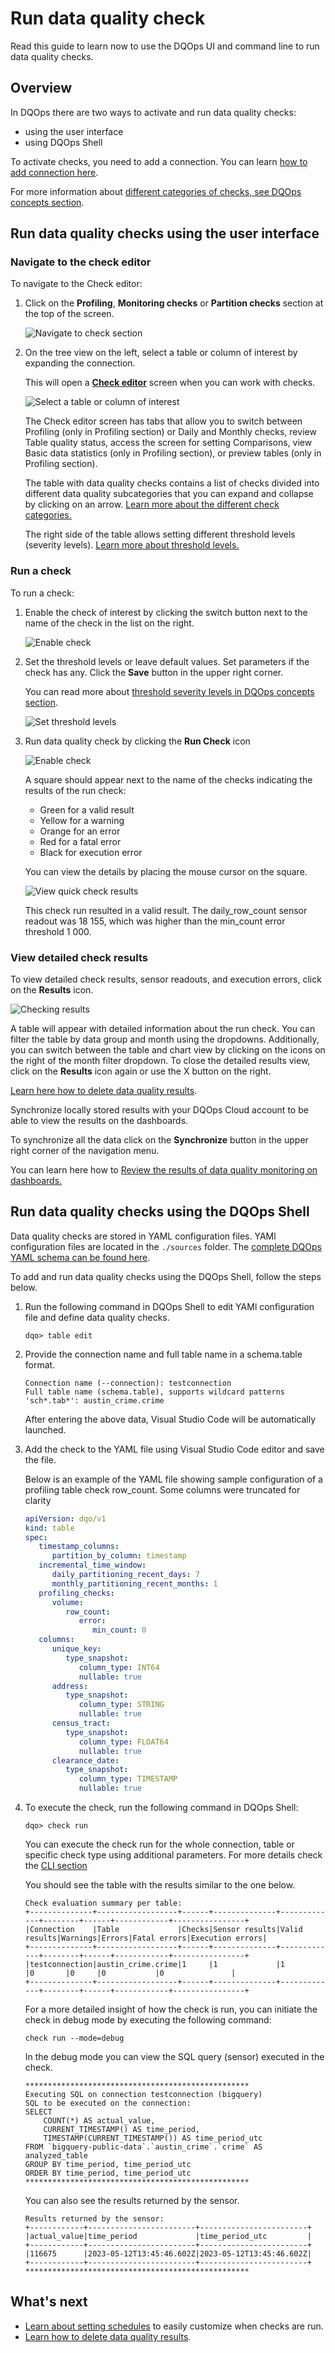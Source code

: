 # Run data quality check
Read this guide to learn now to use the DQOps UI and command line to run data quality checks.

## Overview

In DQOps there are two ways to activate and run data quality checks:

- using the user interface 
- using DQOps Shell

To activate checks, you need to add a connection. You can learn [how to add connection here](../data-sources/index.md).

For more information about [different categories of checks, see DQOps concepts section](../dqo-concepts/definition-of-data-quality-checks/index.md).

## Run data quality checks using the user interface

### **Navigate to the check editor**

To navigate to the Check editor:

1. Click on the **Profiling**, **Monitoring checks** or **Partition checks** section at the top of the screen.

    ![Navigate to check section](https://dqops.com/docs/images/working-with-dqo/run-data-quality-checks/navigate-to-the-check-section2.png)
   
2. On the tree view on the left, select a table or column of interest by expanding the connection.

    This will open a [**Check editor**](../dqo-concepts/dqops-user-interface-overview.md#check-editor) screen when you can work with checks.

    ![Select a table or column of interest](https://dqops.com/docs/images/working-with-dqo/run-data-quality-checks/select-a-table-or-colum-of-interest2.png)
   
    The Check editor screen has tabs that allow you to switch between Profiling (only in Profiling section) or Daily
    and Monthly checks, review Table quality status, access the screen for setting Comparisons, view Basic data statistics
    (only in Profiling section), or preview tables (only in Profiling section).

    The table with data quality checks contains a list of checks divided into different data quality subcategories that you
    can expand and collapse by clicking on an arrow. [Learn more about the different check categories.](../dqo-concepts/definition-of-data-quality-checks/index.md#categories-of-checks)

    The right side of the table allows setting different threshold levels (severity levels). [Learn more about threshold levels.](../dqo-concepts/definition-of-data-quality-checks/index.md#issue-severity-levels)

### **Run a check**

To run a check:

1. Enable the check of interest by clicking the switch button next to the name of the check in the list on the right.

    ![Enable check](https://dqops.com/docs/images/working-with-dqo/run-data-quality-checks/enable-check2.png)

2. Set the threshold levels or leave default values. Set parameters if the check has any. Click the **Save** button in the upper right corner.
    
    You can read more about [threshold severity levels in DQOps concepts section](../dqo-concepts/definition-of-data-quality-checks/index.md#issue-severity-levels).

    ![Set threshold levels](https://dqops.com/docs/images/working-with-dqo/run-data-quality-checks/set-threshold-levels2.png)

3. Run data quality check by clicking the **Run Check** icon

    ![Enable check](https://dqops.com/docs/images/working-with-dqo/run-data-quality-checks/run-check2.png)

    A square should appear next to the name of the checks indicating the results of the run check:

    - Green for a valid result
    - Yellow for a warning
    - Orange for an error
    - Red for a fatal error
    - Black for execution error
   
    You can view the details by placing the mouse cursor on the square.

    ![View quick check results](https://dqops.com/docs/images/working-with-dqo/run-data-quality-checks/view-quick-check-results.png)

    This check run resulted in a valid result. The daily_row_count sensor readout was 18 155, which was higher than the min_count error threshold 1 000.

### **View detailed check results**

To view detailed check results, sensor readouts, and execution errors, click on the **Results** icon.

![Checking results](https://dqops.com/docs/images/working-with-dqo/run-data-quality-checks/detailed-check-results.png)

A table will appear with detailed information about the run check. You can filter the table by data group and month 
using the dropdowns. Additionally, you can switch between the table and chart view by clicking on the icons on the 
right of the month filter dropdown. To close the detailed results view, click on the **Results** icon again or use 
the X button on the right.

[Learn here how to delete data quality results](delete-data-quality-results.md).

Synchronize locally stored results with your DQOps Cloud account to be able to view the results on the dashboards.

To synchronize all the data click on the **Synchronize** button in the upper right corner of the navigation menu.

You can learn here how to [Review the results of data quality monitoring on dashboards.](review-the-data-quality-results-on-dashboards.md)


## Run data quality checks using the DQOps Shell

Data quality checks are stored in YAML configuration files. YAMl configuration files are located in the `./sources` folder.
The [complete DQOps YAML schema can be found here](https://cloud.dqops.com/dqo-yaml-schema/TableYaml-schema.json).

To add and run data quality checks using the DQOps Shell, follow the steps below. 

1. Run the following command in DQOps Shell to edit YAMl configuration file and define data quality checks.
    ```
    dqo> table edit
    ```
   
2. Provide the connection name and full table name in a schema.table format.

    ```
    Connection name (--connection): testconnection
    Full table name (schema.table), supports wildcard patterns 'sch*.tab*': austin_crime.crime
    ```
    After entering the above data, Visual Studio Code will be automatically launched.

3. Add the check to the YAML file using Visual Studio Code editor and save the file. 

    Below is an example of the YAML file showing sample configuration of a profiling table check row_count. 
    Some columns were truncated for clarity

    ```yaml hl_lines="9-13"
    apiVersion: dqo/v1
    kind: table
    spec:
       timestamp_columns:
          partition_by_column: timestamp
       incremental_time_window:
          daily_partitioning_recent_days: 7
          monthly_partitioning_recent_months: 1
       profiling_checks:
          volume:
             row_count:
                error:
                   min_count: 0
       columns:
          unique_key:
             type_snapshot:
                column_type: INT64
                nullable: true
          address:
             type_snapshot:
                column_type: STRING
                nullable: true
          census_tract:
             type_snapshot:
                column_type: FLOAT64
                nullable: true
          clearance_date:
             type_snapshot:
                column_type: TIMESTAMP
                nullable: true
    ```
   
4. To execute the check, run the following command in DQOps Shell:

    ```
    dqo> check run
    ```
   
    You can execute the check run for the whole connection, table or specific check type using additional parameters. 
    For more details check the [CLI section](../command-line-interface/check.md#dqo-check-run)

    You should see the table with the results similar to the one below.
 
    ```
    Check evaluation summary per table:
    +--------------+------------------+------+--------------+-------------+--------+------+------------+----------------+
    |Connection    |Table             |Checks|Sensor results|Valid results|Warnings|Errors|Fatal errors|Execution errors|
    +--------------+------------------+------+--------------+-------------+--------+------+------------+----------------+
    |testconnection|austin_crime.crime|1     |1             |1            |0       |0     |0           |0               |
    +--------------+------------------+------+--------------+-------------+--------+------+------------+----------------+
    ```

    For a more detailed insight of how the check is run, you can initiate the check in debug mode by executing the
    following command:
    
    ```
    check run --mode=debug
    ```

    In the debug mode you can view the SQL query (sensor) executed in the check.
    
    ```
    **************************************************
    Executing SQL on connection testconnection (bigquery)
    SQL to be executed on the connection:
    SELECT
        COUNT(*) AS actual_value,
        CURRENT_TIMESTAMP() AS time_period,
        TIMESTAMP(CURRENT_TIMESTAMP()) AS time_period_utc
    FROM `bigquery-public-data`.`austin_crime`.`crime` AS analyzed_table
    GROUP BY time_period, time_period_utc
    ORDER BY time_period, time_period_utc
    **************************************************
    ```
    
    You can also see the results returned by the sensor. 
    
    ```
    Results returned by the sensor:
    +------------+------------------------+------------------------+
    |actual_value|time_period             |time_period_utc         |
    +------------+------------------------+------------------------+
    |116675      |2023-05-12T13:45:46.602Z|2023-05-12T13:45:46.602Z|
    +------------+------------------------+------------------------+
    **************************************************
    ```

## What's next

- [Learn about setting schedules](configure-scheduling-of-data-quality-checks/index.md) to easily customize when checks are run.
- [Learn how to delete data quality results](delete-data-quality-results.md).